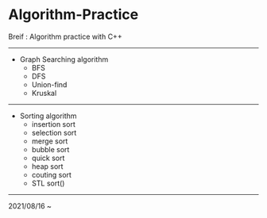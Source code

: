 # Algorithm-Practice
Breif : Algorithm practice with C++
<hr>

* Graph Searching algorithm
  * BFS
  * DFS
  * Union-find
  * Kruskal
<hr>

* Sorting algorithm
  * insertion sort
  * selection sort
  * merge sort
  * bubble sort
  * quick sort
  * heap sort
  * couting sort
  * STL sort()
<hr>
2021/08/16 ~
